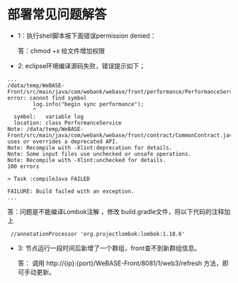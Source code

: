 # 部署常见问题解答

* 1：执行shell脚本报下面错误permission denied： 

   答：chmod +x 给文件增加权限 
   
   
* 2: eclipse环境编译源码失败，错误提示如下；
```
...
/data/temp/WeBASE-Front/src/main/java/com/webank/webase/front/performance/PerformanceService.java:167: error: cannot find symbol
        log.info("begin sync performance");
        ^
  symbol:   variable log
  location: class PerformanceService
Note: /data/temp/WeBASE-Front/src/main/java/com/webank/webase/front/contract/CommonContract.java uses or overrides a deprecated API.
Note: Recompile with -Xlint:deprecation for details.
Note: Some input files use unchecked or unsafe operations.
Note: Recompile with -Xlint:unchecked for details.
100 errors

> Task :compileJava FAILED

FAILURE: Build failed with an exception.
...
```

  答：问题是不能编译Lombok注解 ，修改 build.gradle文件，将以下代码的注释加上
```
 //annotationProcessor 'org.projectlombok:lombok:1.18.6'
```

   
* 3: 节点运行一段时间后新增了一个群组，front查不到新群组信息。 
 
   答： 调用 http://{ip}:{port}/WeBASE-Front/8081/1/web3/refresh 方法，即可手动更新。